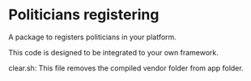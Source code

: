 # Politicians registering

A package to registers politicians in your platform.

This code is designed to be integrated to your own framework.

clear.sh: This file removes the compiled vendor folder from app folder.
